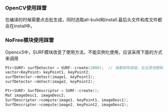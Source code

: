 ### OpenCV使用踩雷

在编译的时候需要点击批生成，同时选取all-build和install.最后头文件和库文件都会在install中。

### NoFree模块使用踩雷

Opencv3中，SURF模块改变了使用方法，不能实例化使用，应该采用下面的方式来调用

```c++
Ptr<SURF> surfDetector = SURF::create(2000);  // 海塞矩阵阈值，在这里调整精度，值越大点越少，越精准 
vector<KeyPoint> keyPoint1, keyPoint2;
surfDetector->detect(image1, keyPoint1);
surfDetector->detect(image2, keyPoint2);

Ptr<SURF> SurfDescriptor = SURF::create();
Mat imageDesc1, imageDesc2;
SurfDescriptor->compute(image1, keyPoint1, imageDesc1);
SurfDescriptor->compute(image2, keyPoint2, imageDesc2);
```

